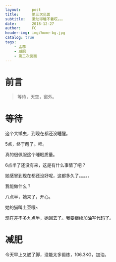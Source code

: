 ```yaml
---
layout:     post
title:      第三次见面
subtitle:   激动得睡不着哎。。。
date:       2018-12-27
author:     FC
header-img: img/home-bg.jpg
catalog: true
tags:
    - 孟蕊
    - 减肥
    - 第三次见面
---
```



# 前言

>等待，天空，窗外。


# 等待

这个大懒虫，到现在都还没睡醒。

5点，终于醒了。哇。

真的很佩服这个睡眠质量。

6点半了还没有来，这是有什么事情了吧？

她感冒到现在都还没好呢，这都多久了。。。。。

我能做什么？

八点半，她来了，开心。

她的猫叫土豆哦~

现在差不多九点半，她回去了。我要继续加油写代码了。



# 减肥

今天早上又崴了脚，没能太多锻炼，106.3KG，加油。

